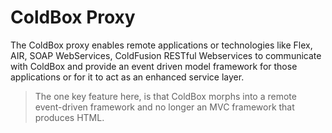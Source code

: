 # ColdBox Proxy

The ColdBox proxy enables remote applications or technologies like Flex, AIR, SOAP WebServices, ColdFusion RESTful Webservices to communicate with ColdBox and provide an event driven model framework for those applications or for it to act as an enhanced service layer. 

> The one key feature here, is that ColdBox morphs into a remote event-driven framework and no longer an MVC framework that produces HTML.



